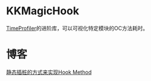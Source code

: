 # KKMagicHook
[TimeProfiler](https://github.com/maniackk/TimeProfiler)的进阶库，可以可视化特定模块的OC方法耗时。


# 博客
[静态插桩的方式来实现Hook Method](https://juejin.im/post/5e74bc39f265da576a57a293)

